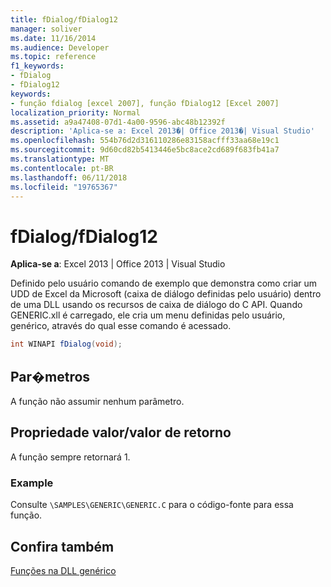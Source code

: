 ```yaml
---
title: fDialog/fDialog12
manager: soliver
ms.date: 11/16/2014
ms.audience: Developer
ms.topic: reference
f1_keywords:
- fDialog
- fDialog12
keywords:
- função fdialog [excel 2007], função fDialog12 [Excel 2007]
localization_priority: Normal
ms.assetid: a9a47408-07d1-4a00-9596-abc48b12392f
description: 'Aplica-se a: Excel 2013�| Office 2013�| Visual Studio'
ms.openlocfilehash: 554b76d2d316110286e83158acfff33aa68e19c1
ms.sourcegitcommit: 9d60cd82b5413446e5bc8ace2cd689f683fb41a7
ms.translationtype: MT
ms.contentlocale: pt-BR
ms.lasthandoff: 06/11/2018
ms.locfileid: "19765367"
---
```

# <a name="fdialogfdialog12"></a>fDialog/fDialog12

 **Aplica-se a**: Excel 2013 | Office 2013 | Visual Studio 
  
Definido pelo usuário comando de exemplo que demonstra como criar um UDD de Excel da Microsoft (caixa de diálogo definidas pelo usuário) dentro de uma DLL usando os recursos de caixa de diálogo do C API. Quando GENERIC.xll é carregado, ele cria um menu definidas pelo usuário, genérico, através do qual esse comando é acessado.
  
```cs
int WINAPI fDialog(void);
```

## <a name="parameters"></a>Par�metros

A função não assumir nenhum parâmetro.
  
## <a name="property-valuereturn-value"></a>Propriedade valor/valor de retorno

A função sempre retornará 1.
  
### <a name="example"></a>Example

Consulte `\SAMPLES\GENERIC\GENERIC.C` para o código-fonte para essa função. 
  
## <a name="see-also"></a>Confira também



[Funções na DLL genérico](functions-in-the-generic-dll.md)

